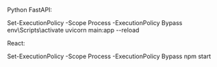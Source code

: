 Python FastAPI:

Set-ExecutionPolicy -Scope Process -ExecutionPolicy Bypass
env\Scripts\activate
uvicorn main:app --reload

React:

Set-ExecutionPolicy -Scope Process -ExecutionPolicy Bypass
npm start
